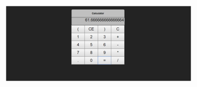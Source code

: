 <p align="center">
 
  <br/>
  <img src="https://github.com/4bhishekKasam/simple-calculator/blob/master/calculator.PNG" width="700"/>
 </p>
